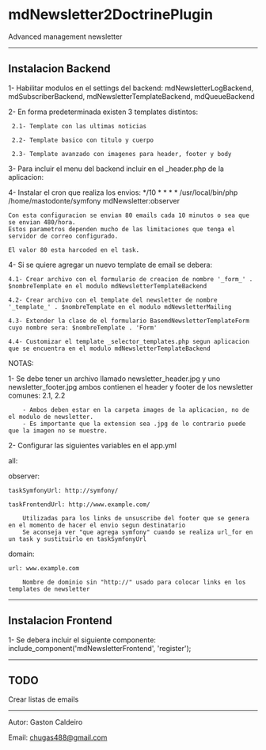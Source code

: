 mdNewsletter2DoctrinePlugin
===========================

Advanced management newsletter

--------------------
Instalacion Backend
--------------------
1- Habilitar modulos en el settings del backend: mdNewsletterLogBackend, mdSubscriberBackend, mdNewsletterTemplateBackend, mdQueueBackend

2- En forma predeterminada existen 3 templates distintos:

     2.1- Template con las ultimas noticias

     2.2- Template basico con titulo y cuerpo

     2.3- Template avanzado con imagenes para header, footer y body

3- Para incluir el menu del backend incluir en el _header.php de la aplicacion: <?php include_partial('mdNewsletterBackend/menu_header'); ?>

4- Instalar el cron que realiza los envios: */10 * * * * /usr/local/bin/php /home/mastodonte/symfony mdNewsletter:observer

	Con esta configuracion se envian 80 emails cada 10 minutos o sea que se envian 480/hora.
	Estos parametros dependen mucho de las limitaciones que tenga el servidor de correo configurado.

	El valor 80 esta harcoded en el task.

4- Si se quiere agregar un nuevo template de email se debera:

	4.1- Crear archivo con el formulario de creacion de nombre '_form_' . $nombreTemplate en el modulo mdNewsletterTemplateBackend

	4.2- Crear archivo con el template del newsletter de nombre '_template_' . $nombreTemplate en el modulo mdNewsletterMailing

	4.3- Extender la clase de el formulario BasemdNewsletterTemplateForm cuyo nombre sera: $nombreTemplate . 'Form'

	4.4- Customizar el template _selector_templates.php segun aplicacion que se encuentra en el modulo mdNewsletterTemplateBackend

NOTAS:

1- Se debe tener un archivo llamado newsletter_header.jpg y uno newsletter_footer.jpg ambos contienen
		el header y footer de los newsletter comunes: 2.1, 2.2
   
		- Ambos deben estar en la carpeta images de la aplicacion, no de el modulo de newsletter.
		- Es importante que la extension sea .jpg de lo contrario puede que la imagen no se muestre.

2- Configurar las siguientes variables en el app.yml

all:

  observer:

    taskSymfonyUrl: http://symfony/

    taskFrontendUrl: http://www.example.com/

		Utilizadas para los links de unsuscribe del footer que se genera en el momento de hacer el envio segun destinatario
		Se aconseja ver "que agrega symfony" cuando se realiza url_for en un task y sustituirlo en taskSymfonyUrl

  domain:

    url: www.example.com

		Nombre de dominio sin "http://" usado para colocar links en los templates de newsletter

--------------------
Instalacion Frontend
--------------------
1- Se debera incluir el siguiente componente: include_component('mdNewsletterFrontend', 'register');

--------------------
TODO
--------------------
Crear listas de emails

--------------------
Autor: Gaston Caldeiro

Email: chugas488@gmail.com

